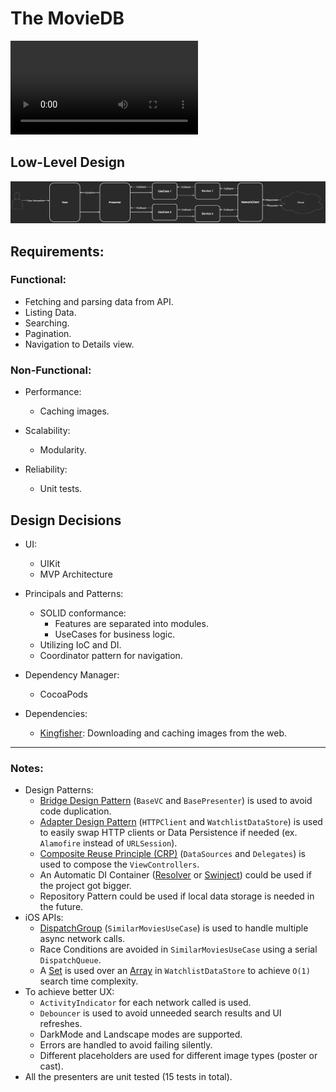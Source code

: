 # The MovieDB

<video src='https://user-images.githubusercontent.com/48848704/197476779-77e2bf7e-9f2f-458c-b331-5b833876df29.mp4' width=300></video>

## Low-Level Design
![Low-Level Design](Media/LowLevelDesign.png)

## Requirements:
### Functional:
- Fetching and parsing data from API.
- Listing Data.
- Searching.
- Pagination.
- Navigation to Details view.

### Non-Functional:
- Performance:
  - Caching images.

- Scalability:
  - Modularity.
  
- Reliability:
  - Unit tests.

## Design Decisions
- UI:
  - UIKit
  - MVP Architecture

- Principals and Patterns:
  - SOLID conformance:
    - Features are separated into modules.
    - UseCases for business logic.
  - Utilizing IoC and DI.
  - Coordinator pattern for navigation.

- Dependency Manager:
  - CocoaPods

- Dependencies:
  - [Kingfisher](https://github.com/onevcat/Kingfisher): Downloading and caching images from the web.

---

### Notes:
* Design Patterns:
    * [Bridge Design Pattern](https://refactoring.guru/design-patterns/bridge) (`BaseVC` and `BasePresenter`) is used to avoid code duplication.
    * [Adapter Design Pattern](https://refactoring.guru/design-patterns/adapter) (`HTTPClient` and `WatchlistDataStore`) is used to easily swap HTTP clients or Data Persistence if needed (ex. `Alamofire` instead of `URLSession`).
    * [Composite Reuse Principle (CRP)](https://en.wikipedia.org/wiki/Composition_over_inheritance) (`DataSources` and `Delegates`) is used to compose the `ViewControllers`.
    * An Automatic DI Container ([Resolver](https://github.com/hmlongco/Resolver) or [Swinject](https://github.com/Swinject/Swinject)) could be used if the project got bigger.
    * Repository Pattern could be used if local data storage is needed in the future.
* iOS APIs:
    * [DispatchGroup](https://developer.apple.com/documentation/dispatch/dispatchgroup) (`SimilarMoviesUseCase`) is used to handle multiple async network calls.
    * Race Conditions are avoided in `SimilarMoviesUseCase` using a serial `DispatchQueue`.
    * A [Set](https://developer.apple.com/documentation/swift/set/contains(_:)) is used over an [Array](https://developer.apple.com/documentation/swift/array/contains(_:)) in `WatchlistDataStore` to achieve `O(1)` search time complexity.
* To achieve better UX:
    * `ActivityIndicator` for each network called is used.
    * `Debouncer` is used to avoid unneeded search results and UI refreshes.
    * DarkMode and Landscape modes are supported.
    * Errors are handled to avoid failing silently.
    * Different placeholders are used for different image types (poster or cast).
* All the presenters are unit tested (15 tests in total).
